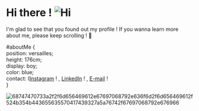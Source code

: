 # Hi there !     ![Hi](https://user-images.githubusercontent.com/90565815/133890037-10ce40fa-a04a-4711-8807-c3d76673e3a1.gif)

I'm glad to see that you found out my profile ! 
If you wanna learn more about me, please keep scrolling ! 🙂

#aboutMe {  
  position: versailles;  
  height: 176cm;  
  display: boy;  
  color: blue;  
  contact: ([Instagram](https://www.instagram.com/flo.plvd/?hl=fr) ! , [LinkedIn](https://www.linkedin.com/in/florian-palvadeau/) ! , [E-mail](https://www.instagram.com/flo.plvd/?hl=fr) !  
}  
<!--
- 🌱 I am currently learning symfony to expand my knowlegde and fulfill my school's annuary project !


- 💬 Ask me about ...
- 📫 How to reach me: email : florian.palvadeau@edu.devinci.fr
- ⚡ Fun fact: Originally, i wasn't attracted at all by coding or development, but it looks like i would be about to make it my job !
-->
![68747470733a2f2f6d656469612e67697068792e636f6d2f6d656469612f524b354b443655635570417439327a5a76742f67697068792e676966](https://user-images.githubusercontent.com/90565815/133890254-227c4aaf-f215-4845-b59a-fa3a6b273ef5.gif)
